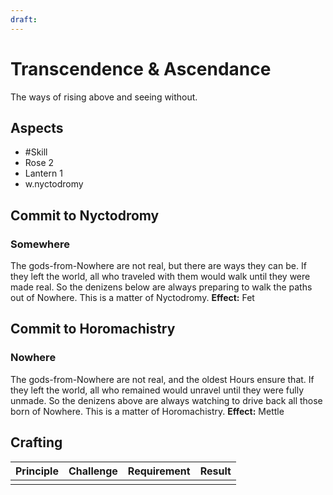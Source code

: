 ```yaml
---
draft:
---
```

# Transcendence & Ascendance
The ways of rising above and seeing without.
## Aspects
- #Skill
- Rose 2
- Lantern 1
- w.nyctodromy
## Commit to Nyctodromy
### Somewhere
The gods-from-Nowhere are not real, but there are ways they can be. If they left the world, all who traveled with them would walk until they were made real. So the denizens below are always preparing to walk the paths out of Nowhere. This is a matter of Nyctodromy.
**Effect:** Fet
## Commit to Horomachistry
### Nowhere
The gods-from-Nowhere are not real, and the oldest Hours ensure that. If they left the world, all who remained would unravel until they were fully unmade. So the denizens above are always watching to drive back all those born of Nowhere. This is a matter of Horomachistry.
**Effect:** Mettle

## Crafting
| Principle | Challenge | Requirement | Result |
| --------- | --------- | ----------- | ------ |
|           |           |             |        |
